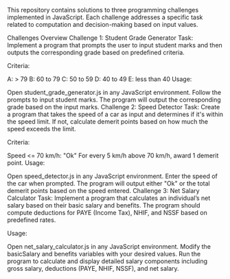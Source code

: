 This repository contains solutions to three programming challenges implemented in JavaScript. Each challenge addresses a specific task related to computation and decision-making based on input values.

Challenges Overview
Challenge 1: Student Grade Generator
Task: Implement a program that prompts the user to input student marks and then outputs the corresponding grade based on predefined criteria.

Criteria:

A: > 79
B: 60 to 79
C: 50 to 59
D: 40 to 49
E: less than 40
Usage:

Open student_grade_generator.js in any JavaScript environment.
Follow the prompts to input student marks.
The program will output the corresponding grade based on the input marks.
Challenge 2: Speed Detector
Task: Create a program that takes the speed of a car as input and determines if it's within the speed limit. If not, calculate demerit points based on how much the speed exceeds the limit.

Criteria:

Speed <= 70 km/h: "Ok"
For every 5 km/h above 70 km/h, award 1 demerit point.
Usage:

Open speed_detector.js in any JavaScript environment.
Enter the speed of the car when prompted.
The program will output either "Ok" or the total demerit points based on the speed entered.
Challenge 3: Net Salary Calculator
Task: Implement a program that calculates an individual’s net salary based on their basic salary and benefits. The program should compute deductions for PAYE (Income Tax), NHIF, and NSSF based on predefined rates.

Usage:

Open net_salary_calculator.js in any JavaScript environment.
Modify the basicSalary and benefits variables with your desired values.
Run the program to calculate and display detailed salary components including gross salary, deductions (PAYE, NHIF, NSSF), and net salary.
